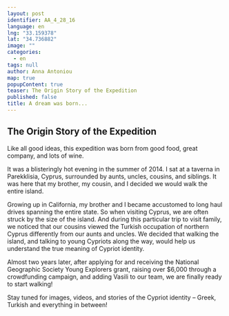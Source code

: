 ```yaml
---
layout: post
identifier: AA_4_28_16
language: en
lng: "33.159378"
lat: "34.736882"
image: ""
categories: 
  - en
tags: null
author: Anna Antoniou
map: true
popupContent: true
teaser: The Origin Story of the Expedition
published: false
title: A dream was born...
---
```

## The Origin Story of the Expedition

Like all good ideas, this expedition was born from good food, great company, and lots of wine.  

It was a blisteringly hot evening in the summer of 2014. I sat at a taverna in Parekklisia, Cyprus, surrounded by aunts, uncles, cousins, and siblings. It was here that my brother, my cousin, and I decided we would walk the entire island. 

Growing up in California, my brother and I became accustomed to long haul drives spanning the entire state.  So when visiting Cyprus, we are often struck by the size of the island. And during this particular trip to visit family, we noticed that our cousins viewed the Turkish occupation of northern Cyprus differently from our aunts and uncles. We decided that walking the island, and talking to young Cypriots along the way, would help us understand the true meaning of Cypriot identity.  

Almost two years later, after applying for and receiving the National Geographic Society Young Explorers grant, raising over $6,000 through a crowdfunding campaign, and adding Vasili to our team, we are finally ready to start walking!

Stay tuned for images, videos, and stories of the Cypriot identity – Greek, Turkish and everything in between!



